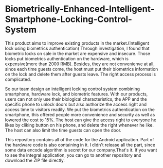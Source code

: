 # Biometrically-Enhanced-Intelligent-Smartphone-Locking-Control-System

This product aims to improve existing products in the market.(Intelligent lock using biometrics authentication) 
Through investigation, I found that biometric locks on sale in the market are expensive and insecure. Those locks put biometrics authentication
on the hardware, which is expensive(more than 2000 RMB). Besides, they are not convenienve at all, since each time guests come, the host
must put their biometrics information on the lock and delete them after guests leave. The right access process is complicated.

So our team design an intelligent locking control system combining smartphone, hardware lock, and biometric features. 
With our products, users can not only use their biological characteristics, 
the APP and the specific phone to unlock doors but also authorize the access right and access time to visitors readily. 
We put the biometrics authentication on the smartphone,
this offered people more convenience and security as well as lowered the cost to 15%. 
The host can give the access right to everyone he likes by cliking button on his phone, and delete the right whenever he like.
The host can also limit the time guests can open the door.


This repository contains all of the code for the Android application.
Part of the hardware code is also containing in it.
I didn't release all the part, since some data encode algorithm is secret for our company.That's it.
If you want to see the integral application, you can go to another repository and download the ZIP file directly.

